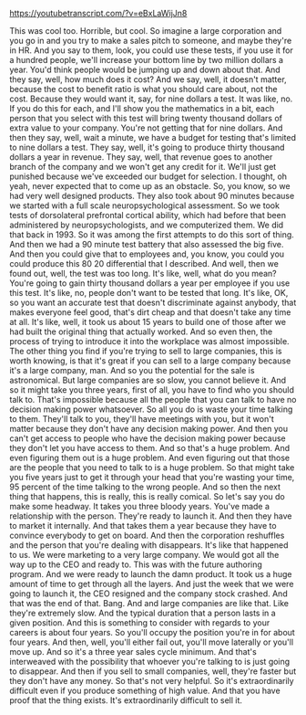 https://youtubetranscript.com/?v=eBxLaWijJn8

 This was cool too. Horrible, but cool. So imagine a large corporation and you go in and you try to make a sales pitch to someone, and maybe they're in HR. And you say to them, look, you could use these tests, if you use it for a hundred people, we'll increase your bottom line by two million dollars a year. You'd think people would be jumping up and down about that. And they say, well, how much does it cost? And we say, well, it doesn't matter, because the cost to benefit ratio is what you should care about, not the cost. Because they would want it, say, for nine dollars a test. It was like, no. If you do this for each, and I'll show you the mathematics in a bit, each person that you select with this test will bring twenty thousand dollars of extra value to your company. You're not getting that for nine dollars. And then they say, well, wait a minute, we have a budget for testing that's limited to nine dollars a test. They say, well, it's going to produce thirty thousand dollars a year in revenue. They say, well, that revenue goes to another branch of the company and we won't get any credit for it. We'll just get punished because we've exceeded our budget for selection. I thought, oh yeah, never expected that to come up as an obstacle. So, you know, so we had very well designed products. They also took about 90 minutes because we started with a full scale neuropsychological assessment. So we took tests of dorsolateral prefrontal cortical ability, which had before that been administered by neuropsychologists, and we computerized them. We did that back in 1993. So it was among the first attempts to do this sort of thing. And then we had a 90 minute test battery that also assessed the big five. And then you could give that to employees and, you know, you could you could produce this 80 20 differential that I described. And well, then we found out, well, the test was too long. It's like, well, what do you mean? You're going to gain thirty thousand dollars a year per employee if you use this test. It's like, no, people don't want to be tested that long. It's like, OK, so you want an accurate test that doesn't discriminate against anybody, that makes everyone feel good, that's dirt cheap and that doesn't take any time at all. It's like, well, it took us about 15 years to build one of those after we had built the original thing that actually worked. And so even then, the process of trying to introduce it into the workplace was almost impossible. The other thing you find if you're trying to sell to large companies, this is worth knowing, is that it's great if you can sell to a large company because it's a large company, man. And so you the potential for the sale is astronomical. But large companies are so slow, you cannot believe it. And so it might take you three years, first of all, you have to find who you should talk to. That's impossible because all the people that you can talk to have no decision making power whatsoever. So all you do is waste your time talking to them. They'll talk to you, they'll have meetings with you, but it won't matter because they don't have any decision making power. And then you can't get access to people who have the decision making power because they don't let you have access to them. And so that's a huge problem. And even figuring them out is a huge problem. And even figuring out that those are the people that you need to talk to is a huge problem. So that might take you five years just to get it through your head that you're wasting your time, 95 percent of the time talking to the wrong people. And so then the next thing that happens, this is really, this is really comical. So let's say you do make some headway. It takes you three bloody years. You've made a relationship with the person. They're ready to launch it. And then they have to market it internally. And that takes them a year because they have to convince everybody to get on board. And then the corporation reshuffles and the person that you're dealing with disappears. It's like that happened to us. We were marketing to a very large company. We would got all the way up to the CEO and ready to. This was with the future authoring program. And we were ready to launch the damn product. It took us a huge amount of time to get through all the layers. And just the week that we were going to launch it, the CEO resigned and the company stock crashed. And that was the end of that. Bang. And and large companies are like that. Like they're extremely slow. And the typical duration that a person lasts in a given position. And this is something to consider with regards to your careers is about four years. So you'll occupy the position you're in for about four years. And then, well, you'll either fail out, you'll move laterally or you'll move up. And so it's a three year sales cycle minimum. And that's interweaved with the possibility that whoever you're talking to is just going to disappear. And then if you sell to small companies, well, they're faster but they don't have any money. So that's not very helpful. So it's extraordinarily difficult even if you produce something of high value. And that you have proof that the thing exists. It's extraordinarily difficult to sell it.
